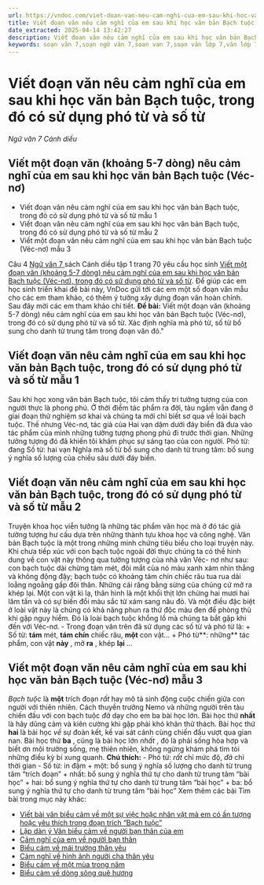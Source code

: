 ```yaml
---
url: https://vndoc.com/viet-doan-van-neu-cam-nghi-cua-em-sau-khi-hoc-van-ban-bach-tuoc-trong-do-co-su-dung-pho-tu-va-so-tu-272803
title: Viết đoạn văn nêu cảm nghĩ của em sau khi học văn bản Bạch tuộc, trong đó có sử dụng phó từ và số từ - Ngữ văn 7 Cánh diều - VnDoc.com
date_extracted: 2025-04-14 13:42:27
description: Viết đoạn văn nêu cảm nghĩ của em sau khi học văn bản Bạch tuộc, trong đó có sử dụng phó từ và số từ bao gồm các đoạn văn mẫu hay cho các em tham khảo.
keywords: soạn văn 7,soạn ngữ văn 7,soan van 7,soạn văn lớp 7,văn lớp 7,ngữ văn lớp 7,giải văn 7,soạn văn 7 tập 1,soạn văn lớp 7 tập 1,Soạn bài Thực hành Tiếng Việt trang 69,ngữ văn lớp 7 cánh diều,soạn văn 7 cánh diều,bài Thực hành Tiếng Việt trang 69,soạn bài lớp 7,Soạn Văn 7 Thực hành Tiếng Việt,Soạn Văn lớp 7 Thực hành Tiếng Việt trang 69,ngữ văn 7 bài bạch tuộc,bạch tuộc lớp 7,soạn văn 7 bài bạch tuộc
---
```


# Viết đoạn văn nêu cảm nghĩ của em sau khi học văn bản Bạch tuộc, trong đó có sử dụng phó từ và số từ
 _Ngữ văn 7 Cánh diều_
## Viết một đoạn văn \(khoảng 5-7 dòng\) nêu cảm nghĩ của em sau khi học văn bản Bạch tuộc \(Véc-nơ\)
  * Viết đoạn văn nêu cảm nghĩ của em sau khi học văn bản Bạch tuộc, trong đó có sử dụng phó từ và số từ mẫu 1
  * Viết đoạn văn nêu cảm nghĩ của em sau khi học văn bản Bạch tuộc, trong đó có sử dụng phó từ và số từ mẫu 2
  * Viết một đoạn văn nêu cảm nghĩ của em sau khi học văn bản Bạch tuộc \(Véc-nơ\) mẫu 3

Câu 4 [Ngữ văn 7 ](<https://vndoc.com/ngu-van-7-tap-1-cd>) sách Cánh diều tập 1 trang 70 yêu cầu học sinh [Viết một đoạn văn \(khoảng 5-7 dòng\) nêu cảm nghĩ của em sau khi học văn bản Bạch tuộc \(Véc-nơ\), trong đó có sử dụng phó từ và số từ](<https://vndoc.com/viet-doan-van-neu-cam-nghi-cua-em-sau-khi-hoc-van-ban-bach-tuoc-trong-do-co-su-dung-pho-tu-va-so-tu-272803>). Để giúp các em học sinh triển khai đề bài này, VnDoc gửi tới các em một số đoạn văn mẫu cho các em tham khảo, có thêm ý tưởng xây dựng đoạn văn hoàn chỉnh. Sau đây mời các em tham khảo chi tiết.
**Đề bài:** Viết một đoạn văn \(khoảng 5-7 dòng\) nêu cảm nghĩ của em sau khi học văn bản Bạch tuộc \(Véc-nơ\), trong đó có sử dụng phó từ và số từ. Xác định nghĩa mà phó từ, số từ bổ sung cho danh từ trung tâm trong đoạn văn đó."
## Viết đoạn văn nêu cảm nghĩ của em sau khi học văn bản Bạch tuộc, trong đó có sử dụng phó từ và số từ mẫu 1
Sau khi học xong văn bản Bạch tuộc, tôi cảm thấy trí tưởng tượng của con người thực là phong phú. Ở thời điểm tác phẩm ra đời, tàu ngầm vẫn đang ở giai đoạn thử nghiệm sơ khai và chúng ta mới chỉ biết sơ qua về loài bạch tuộc. Thế nhưng Véc-nơ, tác giả của Hai vạn dặm dưới đáy biển đã đưa vào tác phẩm của mình những tưởng tượng phong phú đi trước thời gian. Những tưởng tượng đó đã khiến tôi khâm phục sự sáng tạo của con người.
Phó từ: đang
Số từ: hai vạn
Nghĩa mà số từ bổ sung cho danh từ trung tâm: bổ sung ý nghĩa số lượng của chiều sâu dưới đáy biển.
## Viết đoạn văn nêu cảm nghĩ của em sau khi học văn bản Bạch tuộc, trong đó có sử dụng phó từ và số từ mẫu 2
Truyện khoa học viễn tưởng là những tác phẩm văn học mà ở đó tác giả tưởng tượng hư cấu dựa trên những thành tựu khoa học và công nghệ. Văn bản Bạch tuộc là một trong những minh chứng tiêu biểu cho loại truyện này. Khi chưa tiếp xúc với con bạch tuộc ngoài đời thực chúng ta có thể hình dung về con vật này thông qua tưởng tượng của nhà văn Véc- nơ như sau: con bạch tuộc dài chừng tám mét, đôi mắt của nó màu xanh xám nhìn thẳng và không động đậy; bạch tuộc có khoảng tám chín chiếc râu tua rua dài loằng ngoằng gấp đôi thân. Những cái răng bằng sừng của chúng cứ mở ra khép lại. Một con vật kì lạ, thân hình là một khối thịt lớn chừng hai mươi hai lăm tấn và có sự biến đổi màu sắc từ xám sang nâu đỏ. Và một điều đặc biệt ở loài vật này là chúng có khả năng phun ra thứ độc màu đen để phòng thủ khi gặp nguy hiểm. Đó là loài bạch tuộc khổng lồ mà chúng ta bắt gặp khi đến với Véc-nơ.
\- Trong đoạn văn trên đã sử dụng các số từ và phó từ là:
\+ Số từ: **tám** mét, **tám chín** chiếc râu, **một** con vật…
\+ Phó từ**: những** tác phẩm, con vật **này** , mở **ra** , khép **lại** …
## Viết một đoạn văn nêu cảm nghĩ của em sau khi học văn bản Bạch tuộc \(Véc-nơ\) mẫu 3
 _Bạch tuộc_ là **một** trích đoạn _rất_ hay mô tả sinh động cuộc chiến giữa con người với thiên nhiên. Cách thuyền trưởng Nemo và những người trên tàu chiến đấu với con bạch tuộc _đã_ dạy cho em ba bài học lớn. Bài học thứ **nhất** là hãy dũng cảm và kiên cường khi gặp phải khó khăn thử thách. Bài học thứ **hai** là bài học _về_ sự đoàn kết, kề vai sát cánh cùng chiến đấu vượt qua gian nan. Bài học thứ **ba** , cũng là bài học lớn _nhất_ , đó là phải sống hòa hợp và biết ơn môi trường sống, mẹ thiên nhiên, không ngừng khám phá tìm tòi những điều kỳ bí xung quanh.
**Chú thích:**
\- Phó từ: _rất_ chỉ mức độ, _đã_ chỉ thời gian
\- Số từ: in đậm
\+ một: bổ sung ý nghĩa số lượng cho danh từ trung tâm “trích đoạn”
\+ nhất: bổ sung ý nghĩa thứ tự cho danh từ trung tâm “bài học”
\+ hai: bổ sung ý nghĩa thứ tự cho danh từ trung tâm “bài học”
\+ ba: bổ sung ý nghĩa thứ tự cho danh từ trung tâm “bài học”
Xem thêm các bài Tìm bài trong mục này khác:
  * [Viết bài văn biểu cảm về một sự việc hoặc nhân vật mà em có ấn tượng hoặc yêu thích trong đoạn trích “Bạch tuộc”](</viet-bai-van-bieu-cam-ve-mot-su-viec-hoac-nhan-vat-ma-em-co-an-tuong-hoac-yeu-thich-trong-doan-trich-bach-tuoc-273119>)
  * [Lập dàn ý Văn biểu cảm về người bạn thân của em](</lap-dan-y-van-bieu-cam-ve-nguoi-ban-than-cua-em-136938>)
  * [Cảm nghĩ của em về người bạn thân](</cam-nghi-cua-em-ve-nguoi-ban-than-136888>)
  * [Biểu cảm về mái trường thân yêu ](</bieu-cam-ve-mai-truong-than-yeu-155685>)
  * [Cảm nghĩ về hình ảnh người cha thân yêu](</van-mau-lop-7-cam-nghi-ve-hinh-anh-nguoi-cha-than-yeu-114684>)
  * [Biểu cảm về một mùa trong năm](</bieu-cam-ve-mot-mua-trong-nam-161974>)
  * [Biểu cảm về dòng sông quê hương](</bieu-cam-ve-dong-song-que-huong-161965>)

